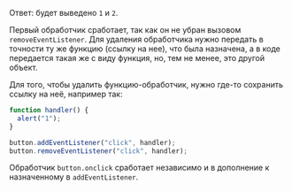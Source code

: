 Ответ: будет выведено `1` и `2`.

Первый обработчик сработает, так как он не убран вызовом `removeEventListener`. Для удаления обработчика нужно передать в точности ту же функцию (ссылку на нее), что была назначена, а в коде передается такая же с виду функция, но, тем не менее, это другой объект. 

Для того, чтобы удалить функцию-обработчик, нужно где-то сохранить ссылку на неё, например так:

```js
function handler() { 
  alert("1"); 
}

button.addEventListener("click", handler);
button.removeEventListener("click", handler);
```

Обработчик `button.onclick` сработает независимо и в дополнение к назначенному в `addEventListener`.
